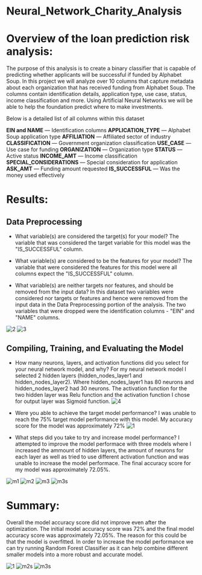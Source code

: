 # Neural_Network_Charity_Analysis

# Overview of the loan prediction risk analysis:

The purpose of this analysis is to create a binary classifier that is capable of predicting whether applicants will be successful if funded by Alphabet Soup. In this project we will analyze over 10 columns that capture metadata about each organization that has received funding from Alphabet Soup. The columns contain identification details, application type, use case, status, income classification and more. Using Artificial Neural Networks we will be able to help the foundation predict where to make investments.

Below is a detailed list of all columns within this dataset

**EIN and NAME** — Identification columns
**APPLICATION_TYPE** — Alphabet Soup application type
**AFFILIATION** — Affiliated sector of industry
**CLASSIFICATION** — Government organization classification
**USE_CASE** — Use case for funding
**ORGANIZATION** — Organization type
**STATUS** — Active status
**INCOME_AMT** — Income classification
**SPECIAL_CONSIDERATIONS** — Special consideration for application
**ASK_AMT** — Funding amount requested
**IS_SUCCESSFUL** — Was the money used effectively

# Results:

## Data Preprocessing
- What variable(s) are considered the target(s) for your model?
The variable that was considered the target variable for this model was the "IS_SUCCESSFUL" column.

- What variable(s) are considered to be the features for your model?
The variable that were considered the features for this model were all columns expect the "IS_SUCCESSFUL" column.

- What variable(s) are neither targets nor features, and should be removed from the input data?
In this dataset two variables were considered nor targets or features and hence were removed from the input data in the Data Preprocessing portion of the analysis. The two variables that were dropped were the identification columns - "EIN" and "NAME" columns.

![2](https://user-images.githubusercontent.com/100486461/180670615-10233fe4-07f9-4ae6-aa97-8374315487bd.PNG)
![3](https://user-images.githubusercontent.com/100486461/180670614-b3d2f79c-cb36-472f-a062-a55baecdd8e3.PNG)

## Compiling, Training, and Evaluating the Model
- How many neurons, layers, and activation functions did you select for your neural network model, and why?
For my neural network model I selected 2 hidden layers (hidden_nodes_layer1 and hidden_nodes_layer2). Where hidden_nodes_layer1 has 80 neurons and hidden_nodes_layer2 had 30 neurons. The activation function for the two hidden layer was Relu function and the activation function I chose for output layer was Sigmoid function.
![4](https://user-images.githubusercontent.com/100486461/180670711-27b0f7cd-55db-4cfb-b507-8b5b1af0204d.PNG)

- Were you able to achieve the target model performance?
I was unable to reach the 75% target model performance with this model. My accuracy score for the model was approximately 72%
![1](https://user-images.githubusercontent.com/100486461/180670725-a3e588b8-6ef0-4ebc-a558-0f54814a85c6.PNG)

- What steps did you take to try and increase model performance?
I attempted to improve the model performace with three models where I increased the ammount of hidden layers, the amount of neurons for each layer as well as tried to use different activation function and was unable to increase the model performace. The final accuracy score for my model was approximately 72.05%. 

![m1](https://user-images.githubusercontent.com/100486461/180670731-574d42a7-f4b9-45c3-a710-71fc2a91285c.PNG)
![m2](https://user-images.githubusercontent.com/100486461/180670732-4686447b-2242-4aac-a06b-0042126dcab3.PNG)
![m3](https://user-images.githubusercontent.com/100486461/180670730-43b726f2-e257-4bd2-8334-5c149220895f.PNG)
![m3s](https://user-images.githubusercontent.com/100486461/180670787-a30e7773-e2f3-433c-a84b-e9dc6f50bae0.PNG)

# Summary:

Overall the model accuracy score did not improve even after the optimization. The initial model accuracy score was 72% and the final model accuracy score was approximately 72.05%. The reason for this could be that the model is overfitted. In order to increase the model performance we can try running Random Forest Classifier as it can help combine different smaller models into a more robust and accurate model.


![1](https://user-images.githubusercontent.com/100486461/180670628-3583122a-f51c-48f3-95cf-7cb37d2d3752.PNG)
![m2s](https://user-images.githubusercontent.com/100486461/180670762-2ce510b1-b47c-4365-8a72-34802e8de8fd.PNG)
![m3s](https://user-images.githubusercontent.com/100486461/180670758-364ec289-dc02-4b8a-8ffa-2ebb3dea7f30.PNG)
